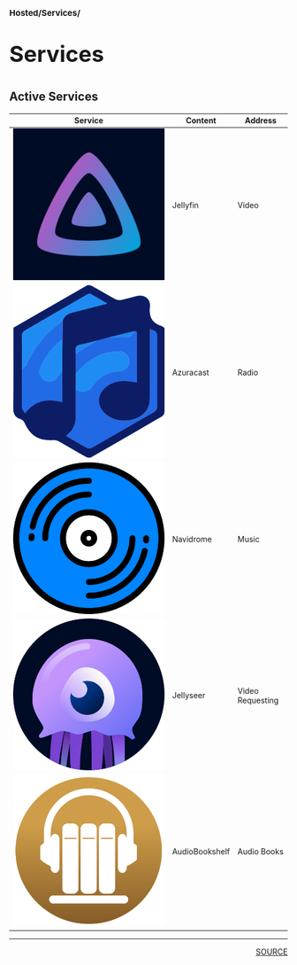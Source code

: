 # <p style='font-size: 15px;'>Hosted/Services/</p>
# <p style='font-size: 40px;'>Services</p>

## Active Services

<div class='table-container'><table><thead>
<tr>
<th>Service</th>
<th>Content</th>
<th>Address</th>
</tr>
</thead><tbody><tr>
<td><img src=8ba564d5-e5cc-4912-b3c3-1b2137fa0558.png></td>
<td>Jellyfin</td>
<td>Video</td>
</tr>
<tr>
<td><img src=a6e76acc-5504-4e81-a18e-5e951b3d33c8.png></td>
<td>Azuracast</td>
<td>Radio</td>
</tr>
<tr>
<td><img src=c815a6ee-c12d-41ed-b54a-283ad45096d8.png></td>
<td>Navidrome</td>
<td>Music</td>
</tr>
<tr>
<td><img src=f7862021-6f9f-4b7d-82e1-f0214099a8a1.png></td>
<td>Jellyseer</td>
<td>Video Requesting</td>
</tr>
<tr>
<td><img src=bd0a5239-e339-47da-be26-a2e43f5f0263.png></td>
<td>AudioBookshelf</td>
<td>Audio Books</td>
</tr>
</tbody></table></div>


<div style='page-break-after: always;'></div>
<div style='page-break-after: always;'></div>

<hr/>

<div style='page-break-after: always;'></div>
<div style='page-break-after: always;'></div>

<div style='text-align: right'>
<a href='https://docs.google.com/spreadsheets/d/e/2PACX-1vSTe7J7BmZa45Xsl8T6RyUTVQ2idoOBgFCA3dWAYkXPLyf6EDZ4_3MO1BEO2KJ1_zZr3fFIWMTUo4tY/pub?output=xlsx'>SOURCE</a>
</div>
